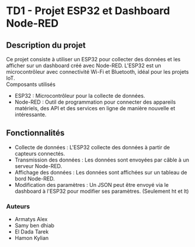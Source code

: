 # TD1 - Projet ESP32 et Dashboard Node-RED

## Description du projet
Ce projet consiste à utiliser un ESP32 pour collecter des données et les afficher sur un dashboard créé avec Node-RED. L'ESP32 est un microcontrôleur avec connectivité Wi-Fi et Bluetooth, idéal pour les projets IoT.  
Composants utilisés
- ESP32 : Microcontrôleur pour la collecte de données.
- Node-RED : Outil de programmation pour connecter des appareils matériels, des API et des services en ligne de manière nouvelle et intéressante.

## Fonctionnalités
- Collecte de données : L'ESP32 collecte des données à partir de capteurs connectés.
- Transmission des données : Les données sont envoyées par câble à un serveur Node-RED.
- Affichage des données : Les données sont affichées sur un tableau de bord Node-RED.
- Modification des paramètres : Un JSON peut être envoyé via le dashboard  à l'ESP32 pour modifier ses paramètres. (Seulement ht et lt)

### Auteurs
- Armatys Alex
- Samy ben dhiab 
- El Dada Tarek
- Hamon Kylian